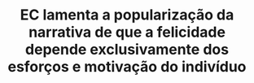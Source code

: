 ---
title: "EC lamenta a popularização da narrativa de que a felicidade depende exclusivamente dos esforços e motivação do indivíduo"
infoslide: "Para os efeitos deste debate, entende-se felicidade como um estado duradouro de plenitudesatisfação e equilibrio físico e psíquico e motivação como um impulso interno que dirige o indivíduo para a ação"
round: "Novice Final"
weight: 6
videos: []
tags: ['The Human Experience']
layout: "motion"
categories: ["motions"]
---